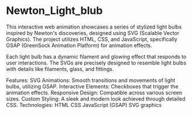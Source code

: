 # Newton_Light_blub
This interactive web animation showcases a series of stylized light bulbs inspired by Newton's discoveries, designed using SVG (Scalable Vector Graphics). The project utilizes HTML, CSS, and JavaScript, specifically GSAP (GreenSock Animation Platform) for animation effects.

Each light bulb has a dynamic filament and glowing effect that responds to user interactions. The SVGs are precisely designed to resemble light bulbs with details like filaments, glass, and fittings.

Features:
SVG Animations: Smooth transitions and movements of light bulbs, utilizing GSAP.
Interactive Elements: Checkboxes that trigger the animation effects.
Responsive Design: Compatible across various screen sizes.
Custom Styling: A sleek and modern look achieved through detailed CSS.
Technologies:
HTML
CSS
JavaScript (GSAP)
SVG graphics
